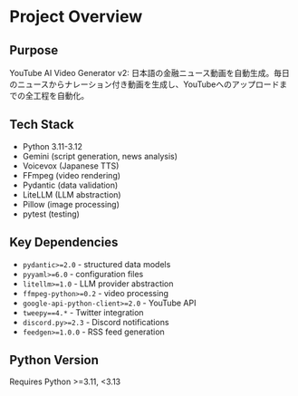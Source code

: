# Project Overview

## Purpose
YouTube AI Video Generator v2: 日本語の金融ニュース動画を自動生成。毎日のニュースからナレーション付き動画を生成し、YouTubeへのアップロードまでの全工程を自動化。

## Tech Stack
- Python 3.11-3.12
- Gemini (script generation, news analysis)
- Voicevox (Japanese TTS)
- FFmpeg (video rendering)
- Pydantic (data validation)
- LiteLLM (LLM abstraction)
- Pillow (image processing)
- pytest (testing)

## Key Dependencies
- `pydantic>=2.0` - structured data models
- `pyyaml>=6.0` - configuration files
- `litellm>=1.0` - LLM provider abstraction
- `ffmpeg-python>=0.2` - video processing
- `google-api-python-client>=2.0` - YouTube API
- `tweepy==4.*` - Twitter integration
- `discord.py>=2.3` - Discord notifications
- `feedgen>=1.0.0` - RSS feed generation

## Python Version
Requires Python >=3.11, <3.13
